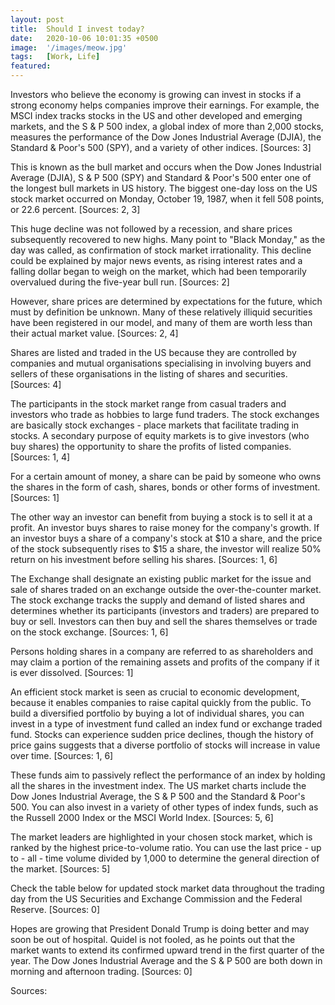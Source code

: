 ```yaml
---
layout: post
title:  Should I invest today?
date:   2020-10-06 10:01:35 +0500
image:  '/images/meow.jpg'
tags:   [Work, Life]
featured:
---
```

Investors who believe the economy is growing can invest in stocks if a strong economy helps companies improve their earnings. For example, the MSCI index tracks stocks in the US and other developed and emerging markets, and the S & P 500 index, a global index of more than 2,000 stocks, measures the performance of the Dow Jones Industrial Average (DJIA), the Standard & Poor's 500 (SPY), and a variety of other indices. [Sources: 3]

This is known as the bull market and occurs when the Dow Jones Industrial Average (DJIA), S & P 500 (SPY) and Standard & Poor's 500 enter one of the longest bull markets in US history. The biggest one-day loss on the US stock market occurred on Monday, October 19, 1987, when it fell 508 points, or 22.6 percent. [Sources: 2, 3]

This huge decline was not followed by a recession, and share prices subsequently recovered to new highs. Many point to "Black Monday," as the day was called, as confirmation of stock market irrationality. This decline could be explained by major news events, as rising interest rates and a falling dollar began to weigh on the market, which had been temporarily overvalued during the five-year bull run. [Sources: 2]

However, share prices are determined by expectations for the future, which must by definition be unknown. Many of these relatively illiquid securities have been registered in our model, and many of them are worth less than their actual market value. [Sources: 2, 4]

Shares are listed and traded in the US because they are controlled by companies and mutual organisations specialising in involving buyers and sellers of these organisations in the listing of shares and securities. [Sources: 4]

The participants in the stock market range from casual traders and investors who trade as hobbies to large fund traders. The stock exchanges are basically stock exchanges - place markets that facilitate trading in stocks. A secondary purpose of equity markets is to give investors (who buy shares) the opportunity to share the profits of listed companies. [Sources: 1, 4]

For a certain amount of money, a share can be paid by someone who owns the shares in the form of cash, shares, bonds or other forms of investment. [Sources: 1]

The other way an investor can benefit from buying a stock is to sell it at a profit. An investor buys shares to raise money for the company's growth. If an investor buys a share of a company's stock at $10 a share, and the price of the stock subsequently rises to $15 a share, the investor will realize 50% return on his investment before selling his shares. [Sources: 1, 6]

The Exchange shall designate an existing public market for the issue and sale of shares traded on an exchange outside the over-the-counter market. The stock exchange tracks the supply and demand of listed shares and determines whether its participants (investors and traders) are prepared to buy or sell. Investors can then buy and sell the shares themselves or trade on the stock exchange. [Sources: 1, 6]

Persons holding shares in a company are referred to as shareholders and may claim a portion of the remaining assets and profits of the company if it is ever dissolved. [Sources: 1]

An efficient stock market is seen as crucial to economic development, because it enables companies to raise capital quickly from the public. To build a diversified portfolio by buying a lot of individual shares, you can invest in a type of investment fund called an index fund or exchange traded fund. Stocks can experience sudden price declines, though the history of price gains suggests that a diverse portfolio of stocks will increase in value over time. [Sources: 1, 6]

These funds aim to passively reflect the performance of an index by holding all the shares in the investment index. The US market charts include the Dow Jones Industrial Average, the S & P 500 and the Standard & Poor's 500. You can also invest in a variety of other types of index funds, such as the Russell 2000 Index or the MSCI World Index. [Sources: 5, 6]

The market leaders are highlighted in your chosen stock market, which is ranked by the highest price-to-volume ratio. You can use the last price - up to - all - time volume divided by 1,000 to determine the general direction of the market. [Sources: 5]

Check the table below for updated stock market data throughout the trading day from the US Securities and Exchange Commission and the Federal Reserve. [Sources: 0]

Hopes are growing that President Donald Trump is doing better and may soon be out of hospital. Quidel is not fooled, as he points out that the market wants to extend its confirmed upward trend in the first quarter of the year. The Dow Jones Industrial Average and the S & P 500 are both down in morning and afternoon trading. [Sources: 0]


Sources:

[0]: https://www.investors.com/research/stock-market-data-dow-jones-sp-500-nasdaq-spdr-etfs/

[1]: https://corporatefinanceinstitute.com/resources/knowledge/trading-investing/stock-market/

[2]: https://www.econlib.org/library/Enc/StockMarket.html

[3]: https://www.thebalance.com/what-is-the-stock-market-how-it-works-3305893

[4]: https://www.sciencedaily.com/terms/stock_market.htm

[5]: https://www.barchart.com/stocks

[6]: https://www.nerdwallet.com/blog/investing/what-is-the-stock-market/
